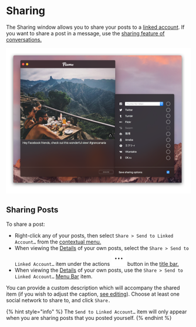 # Sharing

The Sharing window allows you to share your posts to a [linked account](profile/settings/linkedaccounts.md). If you want to share a post in a message, use the [sharing feature of conversations.](conversations/messages.md#sharing-posts)

![](../.gitbook/assets/sharing.png)

## Sharing Posts

To share a post:

* Right-click any of your posts, then select `Share > Send to Linked Account…` from the [contextual menu.](../misc/glossary.md#contextual-menu)
* When viewing the [Details](detailview.md) of your own posts, select the `Share > Send to Linked Account…` item under the actions ![](../.gitbook/assets/actions-menu.png) button in the [title bar.](../misc/glossary.md#title-bar)
* When viewing the [Details](detailview.md) of your own posts, use the `Share > Send to Linked Account…` [Menu Bar](../misc/glossary.md#menu-bar) item.

You can provide a custom description which will accompany the shared item \(if you wish to adjust the caption, [see editing](editing.md#captions)\). Choose at least one social network to share to, and click `Share.`

{% hint style="info" %}
The `Send to Linked Account…` item will only appear when you are sharing posts that you posted yourself.
{% endhint %}



